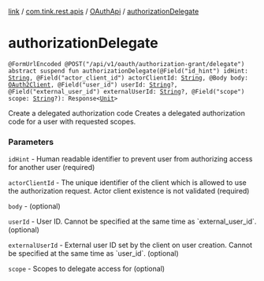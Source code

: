 [link](../../index.md) / [com.tink.rest.apis](../index.md) / [OAuthApi](index.md) / [authorizationDelegate](./authorization-delegate.md)

# authorizationDelegate

`@FormUrlEncoded @POST("/api/v1/oauth/authorization-grant/delegate") abstract suspend fun authorizationDelegate(@Field("id_hint") idHint: `[`String`](https://kotlinlang.org/api/latest/jvm/stdlib/kotlin/-string/index.html)`, @Field("actor_client_id") actorClientId: `[`String`](https://kotlinlang.org/api/latest/jvm/stdlib/kotlin/-string/index.html)`, @Body body: `[`OAuth2Client`](../../com.tink.rest.models/-o-auth2-client/index.md)`, @Field("user_id") userId: `[`String`](https://kotlinlang.org/api/latest/jvm/stdlib/kotlin/-string/index.html)`?, @Field("external_user_id") externalUserId: `[`String`](https://kotlinlang.org/api/latest/jvm/stdlib/kotlin/-string/index.html)`?, @Field("scope") scope: `[`String`](https://kotlinlang.org/api/latest/jvm/stdlib/kotlin/-string/index.html)`?): Response<`[`Unit`](https://kotlinlang.org/api/latest/jvm/stdlib/kotlin/-unit/index.html)`>`

Create a delegated authorization code
Creates a delegated authorization code for a user with requested scopes.

### Parameters

`idHint` - Human readable identifier to prevent user from authorizing access for another user (required)

`actorClientId` - The unique identifier of the client which is allowed to use the authorization request. Actor client existence is not validated (required)

`body` - (optional)

`userId` - User ID. Cannot be specified at the same time as &#x60;external_user_id&#x60;. (optional)

`externalUserId` - External user ID set by the client on user creation. Cannot be specified at the same time as &#x60;user_id&#x60;. (optional)

`scope` - Scopes to delegate access for (optional)